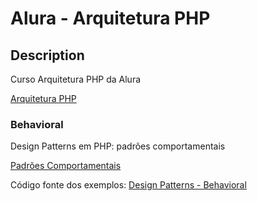 # Alura - Arquitetura PHP

## Description
Curso Arquitetura PHP da Alura

[Arquitetura PHP](https://cursos.alura.com.br/formacao-arquiteto-php)

### Behavioral
Design Patterns em PHP: padrões comportamentais

[Padrões Comportamentais](https://cursos.alura.com.br/course/php-design-pattern-comportamental)

Código fonte dos exemplos: [Design Patterns - Behavioral](Design%20Patterns%20-%20Behavioral)

